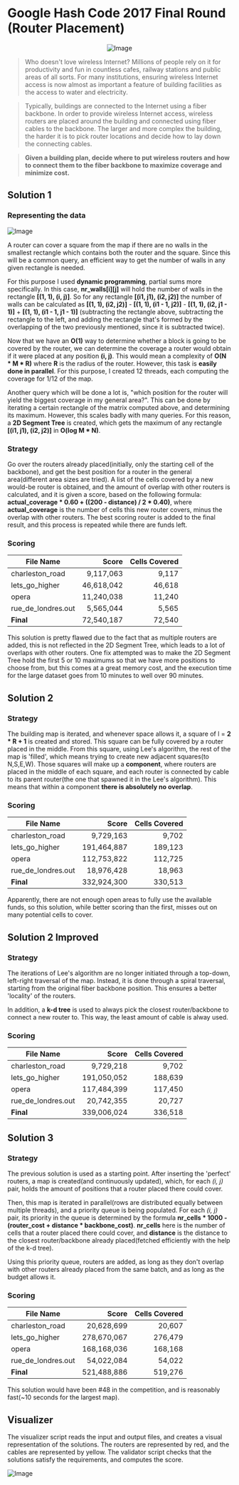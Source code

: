 # Google Hash Code 2017 Final Round (Router Placement)

<p align="center">
  <img src="https://github.com/user-attachments/assets/46f03c19-ac45-43db-af36-176572b49157" alt="Image" />
</p>

>Who doesn't love wireless Internet? Millions of people rely on it for productivity and fun in countless cafes, railway stations and public areas of all sorts. For many institutions, ensuring wireless Internet access is now almost as important a feature of building facilities as the access to water and electricity.

>Typically, buildings are connected to the Internet using a fiber backbone. In order to provide wireless Internet access, wireless routers are placed around the building and connected using fiber cables to the backbone. The larger and more complex the building, the harder it is to pick router locations and decide how to lay down the connecting cables.

>**Given a building plan, decide where to put wireless routers and how to connect them to the fiber backbone to maximize coverage and minimize cost.**

## Solution 1

### Representing the data

![Image](https://github.com/user-attachments/assets/bf0b6e9d-055c-4a38-9f9d-a18d715fb25f)

A router can cover a square from the map if there are no walls in the smallest rectangle which contains both the router and the square. Since this will be a common query, an efficient way
to get the number of walls in any given rectangle is needed.

For this purpose I used **dynamic programming**, partial sums more specifically. In this case, **nr_walls[i][j]** will hold the number of walls in the rectangle **[(1, 1), (i, j)]**. 
So for any rectangle **[(i1, j1), (i2, j2)]** the number of walls can be calculated as **[(1, 1), (i2, j2)]** - **[(1, 1), (i1 - 1, j2)]** - **[(1, 1), (i2, j1 - 1)]** + **[(1, 1), (i1 - 1, j1 - 1)]**
(subtracting the rectangle above, subtracting the rectangle to the left, and adding the rectangle that's formed by the overlapping of the two previously mentioned, since it is subtracted twice).

Now that we have an **O(1)** way to determine whether a block is going to be covered by the router, we can determine the coverage a router would obtain if it were placed at any position **(i, j)**.
This would mean a complexity of **O(N * M * R)** where **R** is the radius of the router. However, this task is **easily done in parallel**. For this purpose, I created 12 threads, each computing
the coverage for 1/12 of the map.

Another query which will be done a lot is, "which position for the router will yield the biggest coverage in my general area?". This can be done by iterating a certain rectangle of the matrix
computed above, and determining its maximum. However, this scales badly with many queries. For this reason, a **2D Segment Tree** is created, which gets the maximum of any rectangle **[(i1, j1), (i2, j2)]**
in **O(log M * N)**.

### Strategy

Go over the routers already placed(initially, only the starting cell of the backbone), and get the best position for a router in the general area(different area sizes are tried). A list of the cells covered
by a new would-be router is obtained, and the amount of overlap with other routers is calculated, and it is given a score, based on the following formula: **actual_coverage * 0.60 + ((200 - distance) / 2 * 0.40)**,
where **actual_coverage** is the number of cells this new router covers, minus the overlap with other routers. The best scoring router is added to the final result, and this process is repeated while there
are funds left.

### Scoring

| File Name          | Score    | Cells Covered |
|--------------------|---------:|--------------:|
| charleston_road    | 9,117,063  |         9,117  |
| lets_go_higher     | 46,618,042 |        46,618  |
| opera              | 11,240,038 |        11,240  |
| rue_de_londres.out | 5,565,044  |         5,565  |
| **Final**          | 72,540,187 |       72,540   |

This solution is pretty flawed due to the fact that as multiple routers are added, this is not reflected in the 2D Segment Tree, which leads to a lot of overlaps with other routers. One fix attempted was to make the 2D Segment Tree hold the first 5 or 10 maximums so that we have more positions to choose from, but this comes at a great memory cost, and the execution time for the large dataset goes from 10 minutes to well over 90 minutes.

## Solution 2

### Strategy

The building map is iterated, and whenever space allows it, a square of l = **2 * R + 1** is created and stored. This square can be fully covered by a router placed in the middle. From this square, using Lee's algorithm, the rest of the map is 'filled', which means trying to create new adjacent squares(to N,S,E,W). Those squares will make up a **component**, where routers are placed in the middle of each square, and each router is connected by cable to its parent router(the one that spawned it in the Lee's algorithm). This means that within a component **there is absolutely no overlap**. 

### Scoring

| File Name          | Score    | Cells Covered |
|--------------------|---------:|--------------:|
| charleston_road    | 9,729,163  |         9,702  |
| lets_go_higher     | 191,464,887|       189,123  |
| opera              | 112,753,822|       112,725  |
| rue_de_londres.out | 18,976,428 |        18,963  |
| **Final**          | 332,924,300|      330,513   |

Apparently, there are not enough open areas to fully use the available funds, so this solution, while better scoring than the first, misses out on many potential cells to cover.

## Solution 2 Improved

### Strategy

The iterations of Lee's algorithm are no longer initiated through a top-down, left-right traversal of the map. Instead, it is done through a spiral traversal, starting from the original fiber backbone position. This ensures a better 'locality' of the routers.

In addition, a **k-d tree** is used to always pick the closest router/backbone to connect a new router to. This way, the least amount of cable is alway used.

### Scoring

| File Name          | Score    | Cells Covered |
|--------------------|---------:|--------------:|
| charleston_road    | 9,729,218  |         9,702  |
| lets_go_higher     | 191,050,052|       188,639  |
| opera              | 117,484,399|       117,450  |
| rue_de_londres.out | 20,742,355 |        20,727  |
| **Final**          | 339,006,024|      336,518   |

## Solution 3

### Strategy

The previous solution is used as a starting point. After inserting the 'perfect' routers, a map is created(and continuously updated), which, for each *(i, j)* pair, holds the amount of positions that a router placed there could cover.

Then, this map is iterated in parallel(rows are distributed equally between multiple threads), and a priority queue is being populated. For each *(i, j)* pair, its priority in the queue is determined by the formula **nr_cells * 1000 - (router_cost + distance * backbone_cost)**. **nr_cells** here is the number of cells that a router placed there could cover, and **distance** is the distance to the closest router/backbone already placed(fetched efficiently with the help of the k-d tree).

Using this priority queue, routers are added, as long as they don't overlap with other routers already placed from the same batch, and as long as the budget allows it.

### Scoring

| File Name          | Score    | Cells Covered |
|--------------------|---------:|--------------:|
| charleston_road    | 20,628,699 |     20,607  |
| lets_go_higher     | 278,670,067|    276,479  |
| opera              | 168,168,036|    168,168  |
| rue_de_londres.out | 54,022,084 |     54,022  |
| **Final**          | 521,488,886|   519,276   |

This solution would have been #48 in the competition, and is reasonably fast(~10 seconds for the largest map).

## Visualizer

The visualizer script reads the input and output files, and creates a visual representation of the solutions. The routers are represented by red, and
the cables are represented by yellow. The validator script checks that the solutions satisfy the requirements, and computes the score.

![Image](https://github.com/user-attachments/assets/b6421748-1ec8-4cd0-9ded-21fcddac1757)